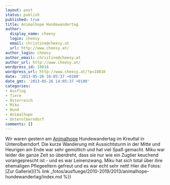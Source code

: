 ```yaml
---
layout: post
status: publish
published: true
title: Animalhope Hundewandertag
author:
  display_name: cheesy
  login: cheesy
  email: christine@cheesy.at
  url: http://www.cheesy.at/
author_login: cheesy
author_email: christine@cheesy.at
author_url: http://www.cheesy.at/
wordpress_id: 18816
wordpress_url: http://www.cheesy.at/?p=18816
date: '2013-05-26 16:05:37 +0100'
date_gmt: '2013-05-26 14:05:37 +0100'
categories:
- Ausflug
- Tiere
- Österreich
- Miku
- Hund
- Animalhope
- Unterolberndorf
comments: []
---
```

Wir waren gestern am [Animalhope](http://www.animalhope-nitra.at/) Hundewandertag im Kreuttal in Unterolberndorf. Die kurze Wanderung mit Aussichtsturm in der Mitte und Heurigen am Ende war sehr gemütlich und hat viel Spaß gemacht. Miku war leider die ganze Zeit so überdreht, dass sie nur wie ein Zugtier keuchend vorangeprescht ist - und es war Leinenzwang. Miku hat sich total über ihre ehemaligen Pflegeeltern gefreut und es war echt sehr nett!
Hier die Fotos:
[Zur Gallerie]({% link _fotos/ausfluege/2010-2019/2013/animalhope-hundewandertag/index.md %})
